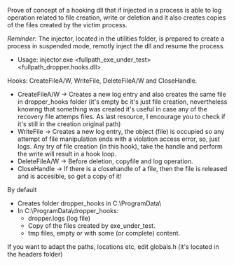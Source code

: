 Prove of concept of a hooking dll that if injected in a process is able to log operation related to file creation, write or deletion and it also creates copies of the files created by the victim process.

*Reminder*: The injector, located in the utilities folder, is prepared to create a process in suspended mode, remotly inject the dll and resume the process. 

- Usage: 
injector.exe <fullpath_exe_under_test> <fullpath_dropper.hooks.dll>

Hooks:  CreateFileA/W, WriteFile, DeleteFileA/W and CloseHandle.

- CreateFileA/W -> Creates a new log entry and also creates the same file in dropper_hooks folder (it's empty bc it's just file creation, nevertheless knowing that something was created it's useful in case any of the recovery file attemps files. As last resource, I encourage you to check if it's still in the creation  original path)
- WriteFile     -> Creates a new log entry, the object (file) is occupied so any attempt of file manipulation ends with a violation access error, so, just logs. Any try of file creation (in this hook), take the handle and perform the write will result in a hook loop.
- DeleteFileA/W -> Before deletion, copyfile and log operation.
- CloseHandle   -> If there is a closehandle of a file, then the file is released and is accesible, so get a copy of it!


By default

 - Creates folder dropper_hooks in C:\ProgramData\  
 - In C:\ProgramData\dropper_hooks:
     -  dropper.logs (log file)
     - Copy of the files created by exe_under_test.
     - tmp files, empty or with some (or complete) content.
  
  If you want to adapt the paths, locations etc, edit globals.h (it's located in the headers folder)
